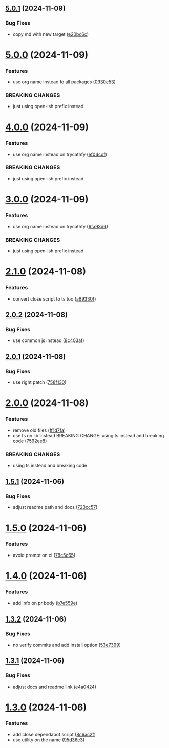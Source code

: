## [5.0.1](https://github.com/open-ish/utility/compare/dependabot-pr-manager-v5.0.0...dependabot-pr-manager-v5.0.1) (2024-11-09)


### Bug Fixes

* copy md with new target ([e20bc6c](https://github.com/open-ish/utility/commit/e20bc6ca926e9896f825a3902ccfe5395193dff8))

# [5.0.0](https://github.com/open-ish/utility/compare/dependabot-pr-manager-v4.0.0...dependabot-pr-manager-v5.0.0) (2024-11-09)


### Features

* use org name instead fo all packages ([0930c53](https://github.com/open-ish/utility/commit/0930c53611a8e505835db83d24a85936b7480862))


### BREAKING CHANGES

* just using open-ish prefix instead

# [4.0.0](https://github.com/open-ish/utility/compare/dependabot-pr-manager-v3.0.0...dependabot-pr-manager-v4.0.0) (2024-11-09)


### Features

* use org name instead on trycathfy ([ef04cdf](https://github.com/open-ish/utility/commit/ef04cdf60620ff5881ae49b85450238bce51ff03))


### BREAKING CHANGES

* just using open-ish prefix instead

# [3.0.0](https://github.com/open-ish/utility/compare/dependabot-pr-manager-v2.1.0...dependabot-pr-manager-v3.0.0) (2024-11-09)


### Features

* use org name instead on trycathfy ([6fa93d6](https://github.com/open-ish/utility/commit/6fa93d6e939c19c78e627edc504b8bb0ff2d37df))


### BREAKING CHANGES

* just using open-ish prefix instead

# [2.1.0](https://github.com/open-ish/utility/compare/dependabot-pr-manager-v2.0.2...dependabot-pr-manager-v2.1.0) (2024-11-08)


### Features

* convert close script to ts too ([a69330f](https://github.com/open-ish/utility/commit/a69330fd813c22ab1660a9217e678e08d15f0678))

## [2.0.2](https://github.com/open-ish/utility/compare/dependabot-pr-manager-v2.0.1...dependabot-pr-manager-v2.0.2) (2024-11-08)


### Bug Fixes

* use common js instead ([8c403af](https://github.com/open-ish/utility/commit/8c403af856a9e51d34f109d29bc58a37718fda83))

## [2.0.1](https://github.com/open-ish/utility/compare/dependabot-pr-manager-v2.0.0...dependabot-pr-manager-v2.0.1) (2024-11-08)


### Bug Fixes

* use right patch ([758f130](https://github.com/open-ish/utility/commit/758f130cfe3b4882692cfe1e84267784a66b9140))

# [2.0.0](https://github.com/open-ish/utility/compare/dependabot-pr-manager-v1.5.1...dependabot-pr-manager-v2.0.0) (2024-11-08)


### Features

* remove old files ([ff1d7fa](https://github.com/open-ish/utility/commit/ff1d7fa49864d961f9cee347bd51b17c380150ba))
* use ts on lib instead BREAKING CHANGE: using ts instead and breaking code ([7592ee8](https://github.com/open-ish/utility/commit/7592ee8b3b41dd28ca49676ef8f90b1062be2121))


### BREAKING CHANGES

* using ts instead and breaking code

## [1.5.1](https://github.com/open-ish/utility/compare/dependabot-pr-manager-v1.5.0...dependabot-pr-manager-v1.5.1) (2024-11-06)


### Bug Fixes

* adjust readme path and docs ([723cc57](https://github.com/open-ish/utility/commit/723cc5739484324505841818a65f0f3867e4d8b1))

# [1.5.0](https://github.com/open-ish/utility/compare/dependabot-pr-manager-v1.4.0...dependabot-pr-manager-v1.5.0) (2024-11-06)


### Features

* avoid prompt on ci ([78c5c65](https://github.com/open-ish/utility/commit/78c5c65eea3ea59d5248bfbbbc3e920e1c3f8321))

# [1.4.0](https://github.com/open-ish/utility/compare/dependabot-pr-manager-v1.3.2...dependabot-pr-manager-v1.4.0) (2024-11-06)


### Features

* add info on pr body ([b7e559e](https://github.com/open-ish/utility/commit/b7e559ec9d7d76383280290046b9c5d952152312))

## [1.3.2](https://github.com/open-ish/utility/compare/dependabot-pr-manager-v1.3.1...dependabot-pr-manager-v1.3.2) (2024-11-06)


### Bug Fixes

* no verify commits and add install option ([53e7399](https://github.com/open-ish/utility/commit/53e7399a1b58770238d706e98f9456c6fd73938b))

## [1.3.1](https://github.com/open-ish/utility/compare/dependabot-pr-manager-v1.3.0...dependabot-pr-manager-v1.3.1) (2024-11-06)


### Bug Fixes

* adjust docs and readme link ([e4a0424](https://github.com/open-ish/utility/commit/e4a0424f83c694ccea07f30ee9c0d9c61a8cf871))

# [1.3.0](https://github.com/open-ish/utility/compare/dependabot-pr-manager-v1.2.0...dependabot-pr-manager-v1.3.0) (2024-11-06)


### Features

* add close dependabot script ([8c6ac2f](https://github.com/open-ish/utility/commit/8c6ac2f34dc783f8700da2b905fbd4d63220577b))
* use utility on the name ([95d36e3](https://github.com/open-ish/utility/commit/95d36e3ff38164ce7cdfb45b35a525116c37f96f))
